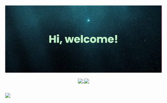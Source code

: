 ![greeting banner](https://github.com/joycemamede/joycemamede/blob/main/img/banner.png)

<!--

- 🔭 I’m currently working on ...
- 🌱 I’m currently learning ...
- 👯 I’m looking to collaborate on ...
- 🤔 I’m looking for help with ...
- 💬 Ask me about ...
- 📫 How to reach me: ...
- 😄 Pronouns: ...
- ⚡ Fun fact: ...
-->

<div align="center">
  <a href="https://github.com/anuraghazra/github-readme-stats">
    <img align="center" height="180em" src="https://github-readme-stats.vercel.app/api?username=joycemamede&show_icons=true&theme=dracula&include_all_commits=true&count_private=true"/>
    <img align="center" height="180em" src="https://github-readme-stats.vercel.app/api/top-langs/?username=joycemamede&layout=compact&langs_count=7&theme=dracula"/>
  </a>
</div>

##

<div>
  <img src="https://github.com/joycemamede/joycemamede/blob/output/github-contribution-grid-snake.svg"/>
  <!-- ![Snake animation](https://github.com/joycemamede/joycemamede/blob/output/github-contribution-grid-snake.svg) not showing -->
</div>
